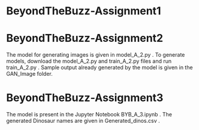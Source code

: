 # BeyondTheBuzz-Assignment1

# BeyondTheBuzz-Assignment2
The model for generating images is given in model_A_2.py . To generate models, download the model_A_2.py and train_A_2.py files and run train_A_2.py . Sample output already generated by the model is given in the GAN_Image folder.

# BeyondTheBuzz-Assignment3
The model is present in the Jupyter Notebook BYB_A_3.ipynb . The generated Dinosaur names are given in Generated_dinos.csv .
